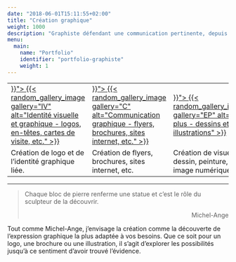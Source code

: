 ```yaml
---
date: "2018-06-01T15:11:55+02:00"
title: "Création graphique"
weight: 1000
description: "Graphiste défendant une communication pertinente, depuis la reflexion sur le message, jusqu'à la création de votre logo et des visuels constituant votre identité, je conçois tous les supports imprimés et numériques nécessaires à votre communication. Ayant une grande prédilection pour le dessin manuel, je donne également des cours de dessin particuliers."
menu:
  main:
    name: "Portfolio"
    identifier: "portfolio-graphiste"
    weight: 1
---
```


<table class="identitevisuelle" title="graphisme">
<tr><td>
  <a href="{{< relref "identite-visuelle.md" >}}">
  {{< random_gallery_image gallery="IV" alt="Identité visuelle et graphique - logos, en-têtes, cartes de visite, etc." >}}
  </a>
</td><td>
  <a href="{{< relref "typo-et-edition.md" >}}">
  {{< random_gallery_image gallery="C" alt="Communication graphique - flyers, brochures, sites internet, etc." >}}
  </a>
</td><td>
  <a href="{{< relref "en-plus.md" >}}">
  {{< random_gallery_image gallery="EP" alt="En plus - dessins et illustrations" >}}
  </a>
</td></tr>
<tr>
<td class="textaccueil">Création de logo et de l’identité graphique liée.</td>
<td class="textaccueil">Création de flyers, brochures, sites internet, etc.</td>
<td class="textaccueil">Création de visuels – dessin, peinture, image numérique, etc.</td>
</tr>
</table>
 

---

> Chaque bloc de pierre renferme une statue et c’est le rôle du sculpteur de la découvrir.
> <p style="text-align: right;">Michel-Ange</p>

Tout comme Michel-Ange, j’envisage la création comme la découverte de l’expression graphique la plus adaptée à vos besoins. Que ce soit pour un logo, une brochure ou une illustration, il s’agit d’explorer les possibilités jusqu’à ce sentiment d’avoir trouvé l’évidence.
